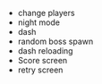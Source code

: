 - change players
- night mode
- dash
- random boss spawn
- dash reloading
- Score screen
- retry screen